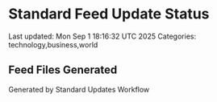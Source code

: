 # Standard Feed Update Status
Last updated: Mon Sep  1 18:16:32 UTC 2025
Categories: technology,business,world

## Feed Files Generated

Generated by Standard Updates Workflow
